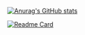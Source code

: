 [![Anurag's GitHub stats](https://github-readme-stats.vercel.app/api?username=hummingg&count_private=true&show_icons=true&theme=radical)](https://github.com/anuraghazra/github-readme-stats)

[![Readme Card](https://github-readme-stats.vercel.app/api/pin/?username=hummingg&repo=Vue)](https://github.com/anuraghazra/github-readme-stats)
